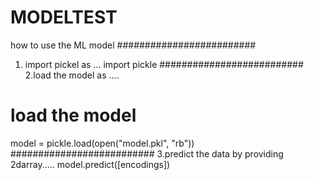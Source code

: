 # MODELTEST
how to use the ML model
#########################
1. import pickel as ...
import pickle
##########################
2.load the model as ....
# load the model
model = pickle.load(open("model.pkl", "rb"))
##########################
3.predict the data by providing 2darray.....
model.predict([encodings])
